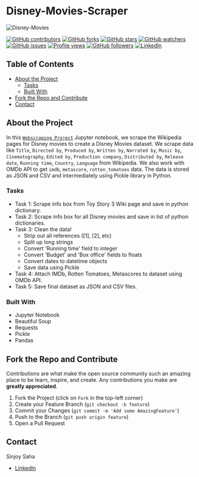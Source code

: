# Disney-Movies-Scraper

![Disney-Movies](https://i.pinimg.com/originals/ff/a0/9c/ffa09cdd175a0938e6e2c6f98fac3ea4.gif)

[![GitHub contributors](https://img.shields.io/github/contributors/shibam120302/Disney-Movies-Scraper.svg)](https://GitHub.com/shibam120302/Disney-Movies-Scraper/graphs/contributors/)
[![GitHub forks](https://img.shields.io/github/forks/shibam120302/Disney-Movies-Scraper.svg)](https://GitHub.com/shibam120302/Disney-Movies-Scraper/network/)
[![GitHub stars](https://img.shields.io/github/stars/shibam120302/Disney-Movies-Scraper.svg)](https://GitHub.com/shibam120302/Disney-Movies-Scraper/stargazers/)
[![GitHub watchers](https://img.shields.io/github/watchers/shibam120302/Disney-Movies-Scraper.svg)](https://GitHub.com/shibam120302/Disney-Movies-Scraper/watchers/)
[![GitHub issues](https://img.shields.io/github/issues/shibam120302/Disney-Movies-Scraper.svg)](https://GitHub.com/shibam120302/Disney-Movies-Scraper/issues/)
[![Profile views](https://gpvc.arturio.dev/shibam120302)](https://GitHub.com/shibam120302/)
[![GitHub followers](https://img.shields.io/github/followers/shibam120302.svg)](https://github.com/shibam120302?tab=followers)
[![LinkedIn](https://img.shields.io/badge/-LinkedIn-black.svg?style=flat-square&logo=linkedin&color=545454)](https://www.linkedin.com/in/shibam-nath-0a23a6227/)

## Table of Contents

* [About the Project](#about-the-project)
  * [Tasks](#tasks)
  * [Built With](#built-with)
* [Fork the Repo and Contribute](#Fork-the-Repo-and-Contribute)
* [Contact](#contact)

## About the Project

In this [`Webscraping Project`](https://github.com/shibam120302/Disney-Movies-Scraper) Jupyter notebook, we scrape the Wikipedia pages for Disney movies to create a Disney Movies dataset. We scrape data like `Title`, `Directed by`, `Produced by`, `Written by`, `Narrated by`,  `Music by`, `Cinematography`, `Edited by`, `Production company`, `Distributed by`, `Release date`, `Running time`, `Country`, `Language` from Wikipedia. We also work with OMDb API to get `imdb`, `metascore`, `rotten_tomatoes` data. The data is stored as JSON and CSV and intermediately using Pickle library in Python.


### Tasks

* Task 1: Scrape info box from Toy Story 3 Wiki page and save in python dictionary.
* Task 2: Scrape info box for all Disney movies and save in list of python dictionaries.
* Task 3: Clean the data!
  - Strip out all references ([1], [2], etc)
  - Split up long strings
  - Convert 'Running time' field to integer
  - Convert 'Budget' and 'Box office' fields to floats
  - Convert dates to datetime objects
  - Save data using Pickle
* Task 4: Attach IMDb, Rotten Tomatoes, Metascores to dataset using OMDb API.
* Task 5: Save final dataset as JSON and CSV files.

### Built With

* Jupyter Notebook
* Beautiful Soup
* Requests
* Pickle
* Pandas

## Fork the Repo and Contribute

Contributions are what make the open source community such an amazing place to be learn, inspire, and create. Any contributions you make are **greatly appreciated**.

1. Fork the Project (click on `Fork` in the top-left corner)
2. Create your Feature Branch (`git checkout -b feature`)
3. Commit your Changes (`git commit -m 'Add some AmazingFeature'`)
4. Push to the Branch (`git push origin feature`)
5. Open a Pull Request

## Contact

Sinjoy Saha 
  * [LinkedIn](https://www.linkedin.com/in/shibam-nath-0a23a6227/)
  

